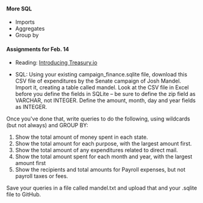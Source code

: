 
#### More SQL

  * Imports
  * Aggregates
  * Group by

#### Assignments for Feb. 14

  * Reading: [Introducing Treasury.io](https://source.opennews.org/articles/introducing-treasuryio/)

  * SQL: Using your existing campaign_finance.sqlite file, download this CSV file of expenditures by the Senate campaign of Josh Mandel. Import it, creating a table called mandel. Look at the CSV file in Excel before you define the fields in SQLite – be sure to define the zip field as VARCHAR, not INTEGER. Define the amount, month, day and year fields as INTEGER.

  Once you've done that, write queries to do the following, using wildcards (but not always) and GROUP BY:

  1. Show the total amount of money spent in each state.
  2. Show the total amount for each purpose, with the largest amount first.
  3. Show the total amount of any expenditures related to direct mail.
  4. Show the total amount spent for each month and year, with the largest amount first
  5. Show the recipients and total amounts for Payroll expenses, but not payroll taxes or fees.

  Save your queries in a file called mandel.txt and upload that and your .sqlite file to GitHub.

